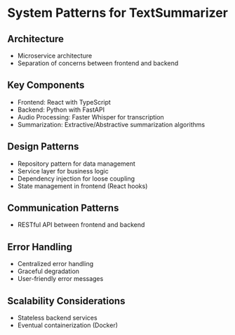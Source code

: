 # System Patterns for TextSummarizer

## Architecture

- Microservice architecture
- Separation of concerns between frontend and backend

## Key Components

- Frontend: React with TypeScript
- Backend: Python with FastAPI
- Audio Processing: Faster Whisper for transcription
- Summarization: Extractive/Abstractive summarization algorithms

## Design Patterns

- Repository pattern for data management
- Service layer for business logic
- Dependency injection for loose coupling
- State management in frontend (React hooks)

## Communication Patterns

- RESTful API between frontend and backend

## Error Handling

- Centralized error handling
- Graceful degradation
- User-friendly error messages

## Scalability Considerations

- Stateless backend services
- Eventual containerization (Docker)
